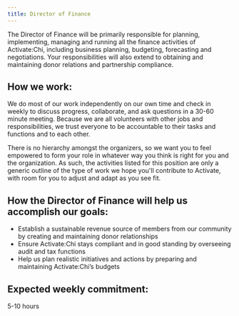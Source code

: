 ```yaml
---
title: Director of Finance
---
```

The Director of Finance will be primarily responsible for planning, implementing, managing and running all the finance activities of Activate:Chi, including business planning, budgeting, forecasting and negotiations. Your responsibilities will also extend to obtaining and maintaining donor relations and partnership compliance.

## How we work:

We do most of our work independently on our own time and check in weekly to discuss progress, collaborate, and ask questions in a 30-60 minute meeting. Because we are all volunteers with other jobs and responsibilities, we trust everyone to be accountable to their tasks and functions and to each other.

There is no hierarchy amongst the organizers, so we want you to feel empowered to form your role in whatever way you think is right for you and the organization. As such, the activities listed for this position are only a generic outline of the type of work we hope you'll contribute to Activate, with room for you to adjust and adapt as you see fit.

## How the Director of Finance will help us accomplish our goals:

* Establish a sustainable revenue source of members from our community by creating and maintaining donor relationships
* Ensure Activate:Chi stays compliant and in good standing by overseeing audit and tax functions
* Help us plan realistic initiatives and actions by preparing and maintaining Activate:Chi’s budgets

## Expected weekly commitment:

5-10 hours